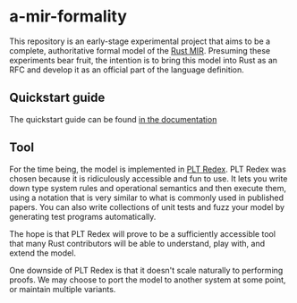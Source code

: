 # a-mir-formality

This repository is an early-stage experimental project that aims to be a complete, authoritative formal model of the [Rust MIR](https://rustc-dev-guide.rust-lang.org/mir/index.html).
Presuming these experiments bear fruit, the intention is to bring this model into Rust as an RFC
and develop it as an official part of the language definition.

## Quickstart guide

The quickstart guide can be found [in the documentation](https://nikomatsakis.github.io/a-mir-formality/docs/setup)

## Tool

For the time being, the model is implemented in [PLT Redex](https://redex.racket-lang.org/).
PLT Redex was chosen because it is ridiculously accessible and fun to use.
It lets you write down type system rules and operational semantics and then execute them,
using a notation that is very similar to what is commonly used in published papers.
You can also write collections of unit tests and fuzz your model by generating test programs automatically.

The hope is that PLT Redex will prove to be a sufficiently accessible tool
that many Rust contributors will be able to understand, play with, and extend the model.

One downside of PLT Redex is that it doesn't scale naturally to performing proofs.
We may choose to port the model to another system at some point, or maintain multiple variants.

<!-- TODO -->
<!-- ## Structure of the repository -->
